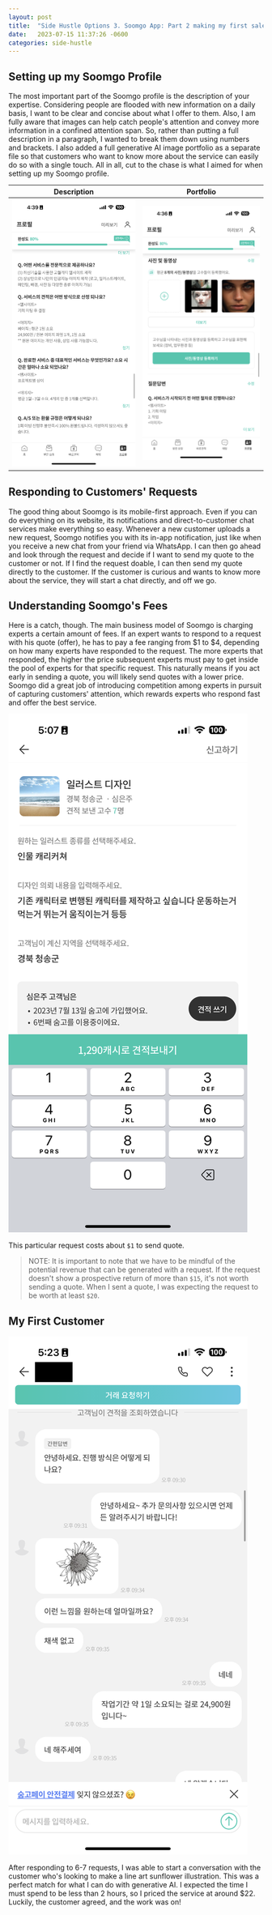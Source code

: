 ```yaml
---
layout: post
title:  "Side Hustle Options 3. Soomgo App: Part 2 making my first sale"
date:   2023-07-15 11:37:26 -0600
categories: side-hustle
---
```


## Setting up my Soomgo Profile

The most important part of the Soomgo profile is the description of your expertise. Considering people are flooded with new information on a daily basis, I want to be clear and concise about what I offer to them. Also, I am fully aware that images can help catch people's attention and convey more information in a confined attention span. So, rather than putting a full description in a paragraph, I wanted to break them down using numbers and brackets. I also added a full generative AI image portfolio as a separate file so that customers who want to know more about the service can easily do so with a single touch. All in all, cut to the chase is what I aimed for when setting up my Soomgo profile.

Description             |  Portfolio
:-------------------------:|:-------------------------:
![des](../images/description.PNG)  |  ![por](../images/portfolio.PNG)

## Responding to Customers' Requests

The good thing about Soomgo is its mobile-first approach. Even if you can do everything on its website, its notifications and direct-to-customer chat services make everything so easy. Whenever a new customer uploads a new request, Soomgo notifies you with its in-app notification, just like when you receive a new chat from your friend via WhatsApp. I can then go ahead and look through the request and decide if I want to send my quote to the customer or not. If I find the request doable, I can then send my quote directly to the customer. If the customer is curious and wants to know more about the service, they will start a chat directly, and off we go.

## Understanding Soomgo's Fees

Here is a catch, though. The main business model of Soomgo is charging experts a certain amount of fees. If an expert wants to respond to a request with his quote (offer), he has to pay a fee ranging from $1 to $4, depending on how many experts have responded to the request. The more experts that responded, the higher the price subsequent experts must pay to get inside the pool of experts for that specific request. This naturally means if you act early in sending a quote, you will likely send quotes with a lower price. Soomgo did a great job of introducing competition among experts in pursuit of capturing customers' attention, which rewards experts who respond fast and offer the best service.

![request](/images/request.PNG)

This particular request costs about `$1` to send quote.

> NOTE: It is important to note that we have to be mindful of the potential revenue that can be generated with a request. If the request doesn't show a prospective return of more than `$15`, it's not worth sending a quote. When I sent a quote, I was expecting the request to be worth at least `$20`.

## My First Customer

![customer](/images/customer.PNG)

After responding to 6-7 requests, I was able to start a conversation with the customer who's looking to make a line art sunflower illustration. This was a perfect match for what I can do with generative AI. I expected the time I must spend to be less than 2 hours, so I priced the service at around $22. Luckily, the customer agreed, and the work was on!

